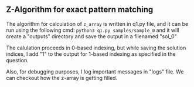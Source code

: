Z-Algorithm for exact pattern matching
---
The algorithm for calculation of `z_array` is written in q1.py file, and it can be run using the following cmd:
```python3 q1.py samples/sample_0```
and it will create a "outputs" directory and save the output in a filenamed "sol_0"

The calulation proceeds in 0-based indexing, but while saving the solution indices, I add "1" to the output for 1-based indexing as specified in the question.

Also, for debugging purposes, I log important messages in "logs" file. We can checkout how the z-array is getting filled.
